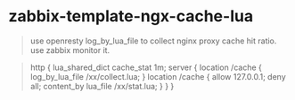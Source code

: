 # zabbix-template-ngx-cache-lua
> use openresty log_by_lua_file to collect nginx proxy cache hit ratio. use zabbix monitor it.

> http { 
    lua_shared_dict cache_stat 1m;
    server {
        location /cache {
            log_by_lua_file /xx/collect.lua;
        }
        location /cache {
            allow 127.0.0.1;
            deny all;
            content_by lua_file /xx/stat.lua;
        }
    }
 }
